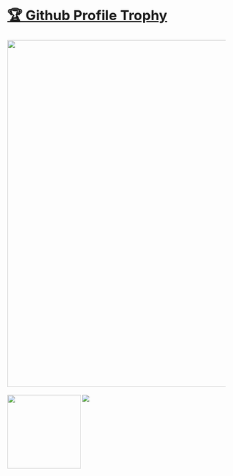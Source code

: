 <a href="https://github.com/ryo-ma/github-profile-trophy"><h2>🏆 Github Profile Trophy</h2></a>
<a href="https://github.com/ryo-ma/github-profile-trophy">
  <img width=800 src="https://github-profile-trophy.vercel.app/?username=RTa-technology&column=7&theme=onedark&no-frame=true"/>
</a>
---

<a href="https://github.com/anuraghazra/github-readme-stats">
  <img height="170" align="left" src="https://github-readme-stats.vercel.app/api?username=RTa-technology&count_private=true&theme=onedark&hide_border=true&hide=diary" />
  <img src="https://github-readme-stats.vercel.app/api/top-langs/?username=RTa-technology&layout=compact&theme=onedark&hide_border=true&hide=css,html&langs_count=5" />
</a>
